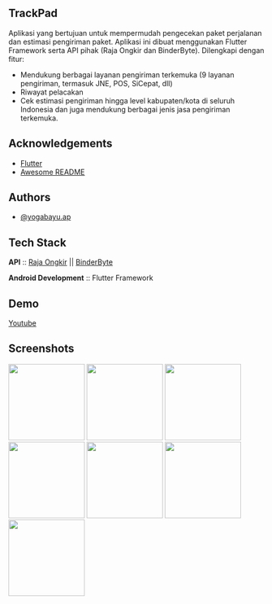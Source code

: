
## TrackPad

Aplikasi yang bertujuan untuk mempermudah pengecekan paket perjalanan dan estimasi
pengiriman paket. Aplikasi ini dibuat menggunakan Flutter Framework serta 
API pihak (Raja Ongkir dan BinderByte). Dilengkapi dengan fitur:
- Mendukung berbagai layanan pengiriman terkemuka (9 layanan pengiriman, termasuk JNE, POS, SiCepat, dll)
- Riwayat pelacakan
- Cek estimasi pengiriman hingga level kabupaten/kota di seluruh Indonesia dan juga mendukung berbagai jenis jasa pengiriman terkemuka.
## Acknowledgements

 - [Flutter](https://flutter.dev/)
 - [Awesome README](https://github.com/matiassingers/awesome-readme)
## Authors

- [@yogabayu.ap](https://www.instagram.com/yogabayu.ap)


## Tech Stack

**API** :: [Raja Ongkir](https://rajaongkir.com/) || [BinderByte](https://binderbyte.com/)

**Android Development** :: Flutter Framework


## Demo
[Youtube](https://youtube.com/)



## Screenshots

<img src="https://github.com/Yogabayu/TrackPad/blob/master/project_image/welcome.jpeg" width="150"> <img src="https://github.com/Yogabayu/TrackPad/blob/master/project_image/Dashboard.jpeg" width="150"> <img src="https://github.com/Yogabayu/TrackPad/blob/master/project_image/lacak_paket.jpeg" width="150"> <img src="https://github.com/Yogabayu/TrackPad/blob/master/project_image/detail_lacak.jpeg" width="150"> <img src="https://github.com/Yogabayu/TrackPad/blob/master/project_image/cek ongkir.jpeg" width="150"> <img src="https://github.com/Yogabayu/TrackPad/blob/master/project_image/detail ongkir.jpeg" width="150"> <img src="https://github.com/Yogabayu/TrackPad/blob/master/project_image/riwayat pelacakan.jpeg" width="150"> 

